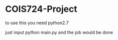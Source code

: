 # COIS724-Project
to use this you need python2.7

just input python main.py and the job would be done
